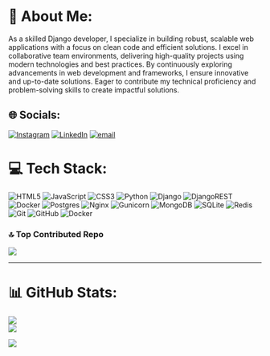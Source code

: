 # 💫 About Me:
As a skilled Django developer, I specialize in building robust, scalable web applications with a focus on clean code and efficient solutions. I excel in collaborative team environments, delivering high-quality projects using modern technologies and best practices. By continuously exploring advancements in web development and frameworks, I ensure innovative and up-to-date solutions. Eager to contribute my technical proficiency and problem-solving skills to create impactful solutions.


## 🌐 Socials:
[![Instagram](https://img.shields.io/badge/Instagram-%23E4405F.svg?logo=Instagram&logoColor=white)](https://instagram.com/https://www.instagram.com/mahdi_nabi_7?igsh=MWgwNTVjb2w0MjdhZQ==) [![LinkedIn](https://img.shields.io/badge/LinkedIn-%230077B5.svg?logo=linkedin&logoColor=white)](https://linkedin.com/in/https://www.linkedin.com/me?trk=p_mwlite_feed-secondary_nav) [![email](https://img.shields.io/badge/Email-D14836?logo=gmail&logoColor=white)](mailto:mahdi.nabikhan@gmail.com) 

# 💻 Tech Stack:
![HTML5](https://img.shields.io/badge/html5-%23E34F26.svg?style=for-the-badge&logo=html5&logoColor=white) ![JavaScript](https://img.shields.io/badge/javascript-%23323330.svg?style=for-the-badge&logo=javascript&logoColor=%23F7DF1E) ![CSS3](https://img.shields.io/badge/css3-%231572B6.svg?style=for-the-badge&logo=css3&logoColor=white) ![Python](https://img.shields.io/badge/python-3670A0?style=for-the-badge&logo=python&logoColor=ffdd54) ![Django](https://img.shields.io/badge/django-%23092E20.svg?style=for-the-badge&logo=django&logoColor=white) ![DjangoREST](https://img.shields.io/badge/DJANGO-REST-ff1709?style=for-the-badge&logo=django&logoColor=white&color=ff1709&labelColor=gray) ![Docker](https://img.shields.io/badge/docker-%230db7ed.svg?style=for-the-badge&logo=docker&logoColor=white) ![Postgres](https://img.shields.io/badge/postgres-%23316192.svg?style=for-the-badge&logo=postgresql&logoColor=white) ![Nginx](https://img.shields.io/badge/nginx-%23009639.svg?style=for-the-badge&logo=nginx&logoColor=white) ![Gunicorn](https://img.shields.io/badge/gunicorn-%298729.svg?style=for-the-badge&logo=gunicorn&logoColor=white) ![MongoDB](https://img.shields.io/badge/MongoDB-%234ea94b.svg?style=for-the-badge&logo=mongodb&logoColor=white) ![SQLite](https://img.shields.io/badge/sqlite-%2307405e.svg?style=for-the-badge&logo=sqlite&logoColor=white) ![Redis](https://img.shields.io/badge/redis-%23DD0031.svg?style=for-the-badge&logo=redis&logoColor=white) ![Git](https://img.shields.io/badge/git-%23F05033.svg?style=for-the-badge&logo=git&logoColor=white) ![GitHub](https://img.shields.io/badge/github-%23121011.svg?style=for-the-badge&logo=github&logoColor=white) ![Docker](https://img.shields.io/badge/docker-%230db7ed.svg?style=for-the-badge&logo=docker&logoColor=white)

### 🔝 Top Contributed Repo
![](https://github-contributor-stats.vercel.app/api?username=mahdi-nabikhan&limit=5&theme=dark&combine_all_yearly_contributions=true)

---
# 📊 GitHub Stats:
![](https://github-readme-stats.vercel.app/api?username=mahdi-nabikhan&theme=dark&hide_border=false&include_all_commits=false&count_private=false)<br/>
![](https://nirzak-streak-stats.vercel.app/?user=mahdi-nabikhan&theme=dark&hide_border=false)<br/>

[![](https://visitcount.itsvg.in/api?id=mahdi-nabikhan&icon=0&color=0)](https://visitcount.itsvg.in)

<!-- Proudly created with GPRM ( https://gprm.itsvg.in ) -->
